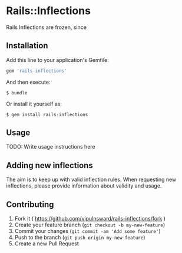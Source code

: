 # Rails::Inflections

Rails Inflections are frozen, since 

## Installation

Add this line to your application's Gemfile:

```ruby
gem 'rails-inflections'
```

And then execute:

    $ bundle

Or install it yourself as:

    $ gem install rails-inflections

## Usage

TODO: Write usage instructions here

## Adding new inflections

The aim is to keep up with valid inflection rules. When requesting new inflections, please provide information 
about validity and usage.

## Contributing

1. Fork it ( https://github.com/vipulnsward/rails-inflections/fork )
2. Create your feature branch (`git checkout -b my-new-feature`)
3. Commit your changes (`git commit -am 'Add some feature'`)
4. Push to the branch (`git push origin my-new-feature`)
5. Create a new Pull Request
